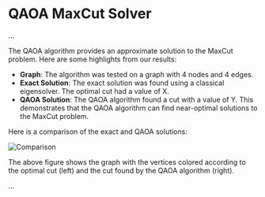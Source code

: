 # QAOA MaxCut Solver

...

The QAOA algorithm provides an approximate solution to the MaxCut problem. Here are some highlights from our results:

- **Graph**: The algorithm was tested on a graph with 4 nodes and 4 edges.
- **Exact Solution**: The exact solution was found using a classical eigensolver. The optimal cut had a value of X.
- **QAOA Solution**: The QAOA algorithm found a cut with a value of Y. This demonstrates that the QAOA algorithm can find near-optimal solutions to the MaxCut problem.

Here is a comparison of the exact and QAOA solutions:

![Comparison](images/comparison.png)

The above figure shows the graph with the vertices colored according to the optimal cut (left) and the cut found by the QAOA algorithm (right).

...
